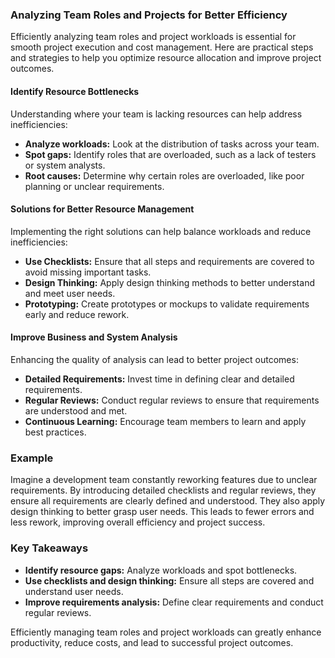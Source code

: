 ### Analyzing Team Roles and Projects for Better Efficiency

Efficiently analyzing team roles and project workloads is essential for smooth project execution and cost management. Here are practical steps and strategies to help you optimize resource allocation and improve project outcomes.

#### Identify Resource Bottlenecks
Understanding where your team is lacking resources can help address inefficiencies:
- **Analyze workloads:** Look at the distribution of tasks across your team.
- **Spot gaps:** Identify roles that are overloaded, such as a lack of testers or system analysts.
- **Root causes:** Determine why certain roles are overloaded, like poor planning or unclear requirements.

#### Solutions for Better Resource Management
Implementing the right solutions can help balance workloads and reduce inefficiencies:
- **Use Checklists:** Ensure that all steps and requirements are covered to avoid missing important tasks.
- **Design Thinking:** Apply design thinking methods to better understand and meet user needs.
- **Prototyping:** Create prototypes or mockups to validate requirements early and reduce rework.

#### Improve Business and System Analysis
Enhancing the quality of analysis can lead to better project outcomes:
- **Detailed Requirements:** Invest time in defining clear and detailed requirements.
- **Regular Reviews:** Conduct regular reviews to ensure that requirements are understood and met.
- **Continuous Learning:** Encourage team members to learn and apply best practices.

### Example
Imagine a development team constantly reworking features due to unclear requirements. By introducing detailed checklists and regular reviews, they ensure all requirements are clearly defined and understood. They also apply design thinking to better grasp user needs. This leads to fewer errors and less rework, improving overall efficiency and project success.

### Key Takeaways
- **Identify resource gaps:** Analyze workloads and spot bottlenecks.
- **Use checklists and design thinking:** Ensure all steps are covered and understand user needs.
- **Improve requirements analysis:** Define clear requirements and conduct regular reviews.

Efficiently managing team roles and project workloads can greatly enhance productivity, reduce costs, and lead to successful project outcomes.
